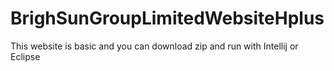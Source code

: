 # BrighSunGroupLimitedWebsiteHplus
This website is basic
and you can download zip and run with Intellij or Eclipse
